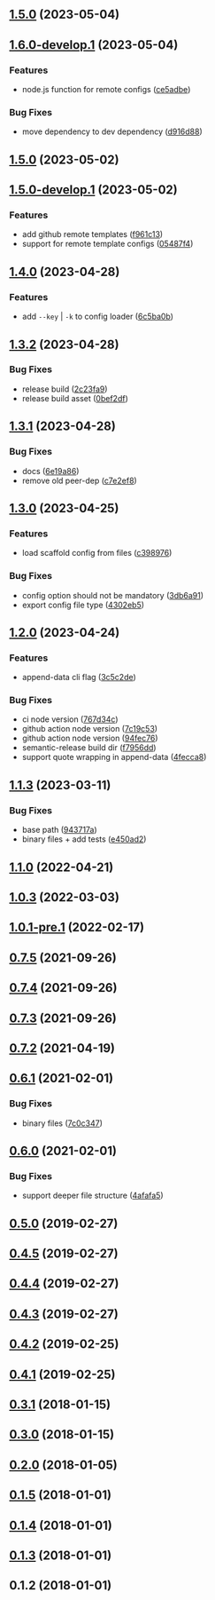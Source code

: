 ## [1.5.0](https://github.com/chenasraf/simple-scaffold/compare/v1.6.0-develop.1...v1.5.0) (2023-05-04)

## [1.6.0-develop.1](https://github.com/chenasraf/simple-scaffold/compare/v1.5.0...v1.6.0-develop.1) (2023-05-04)


### Features

* node.js function for remote configs ([ce5adbe](https://github.com/chenasraf/simple-scaffold/commit/ce5adbe0f898a86db6046d7f66d83dfcaa519ad2))


### Bug Fixes

* move dependency to dev dependency ([d916d88](https://github.com/chenasraf/simple-scaffold/commit/d916d88384054e6c6b40e6299073f1d1acb4d29d))

## [1.5.0](https://github.com/chenasraf/simple-scaffold/compare/v1.5.0-develop.1...v1.5.0) (2023-05-02)

## [1.5.0-develop.1](https://github.com/chenasraf/simple-scaffold/compare/v1.4.0...v1.5.0-develop.1) (2023-05-02)


### Features

* add github remote templates ([f961c13](https://github.com/chenasraf/simple-scaffold/commit/f961c13da15320b42540773ed958cdc3f97e4502))
* support for remote template configs ([05487f4](https://github.com/chenasraf/simple-scaffold/commit/05487f4d1e3b05f1d695242bb54427ee2fbdf247))

## [1.4.0](https://github.com/chenasraf/simple-scaffold/compare/v1.3.2...v1.4.0) (2023-04-28)


### Features

* add `--key` | `-k` to config loader ([6c5ba0b](https://github.com/chenasraf/simple-scaffold/commit/6c5ba0bc916fb1d59240d2eaa1abedc74527a974))

## [1.3.2](https://github.com/chenasraf/simple-scaffold/compare/v1.3.1...v1.3.2) (2023-04-28)


### Bug Fixes

* release build ([2c23fa9](https://github.com/chenasraf/simple-scaffold/commit/2c23fa9dbb310cd0a31f09606798f96b95d66779))
* release build asset ([0bef2df](https://github.com/chenasraf/simple-scaffold/commit/0bef2df5f3aa800ad5f1094c0996108db9acce51))

## [1.3.1](https://github.com/chenasraf/simple-scaffold/compare/v1.3.0...v1.3.1) (2023-04-28)


### Bug Fixes

* docs ([6e19a86](https://github.com/chenasraf/simple-scaffold/commit/6e19a86190dd924058a48448aa6463569ef1125f))
* remove old peer-dep ([c7e2ef8](https://github.com/chenasraf/simple-scaffold/commit/c7e2ef862cb658feb1071ac120b185d8b34d6dd3))

## [1.3.0](https://github.com/chenasraf/simple-scaffold/compare/v1.2.0...v1.3.0) (2023-04-25)


### Features

* load scaffold config from files ([c398976](https://github.com/chenasraf/simple-scaffold/commit/c3989769fee445c9183ff5e5b3892c4e9fb66a9e))


### Bug Fixes

* config option should not be mandatory ([3db6a91](https://github.com/chenasraf/simple-scaffold/commit/3db6a918f13d9300efa2fcb4a356d004475ab91c))
* export config file type ([4302eb5](https://github.com/chenasraf/simple-scaffold/commit/4302eb5ce35ed6cf1dc80dfb92790c3fdd96f963))

## [1.2.0](https://github.com/chenasraf/simple-scaffold/compare/v1.1.4...v1.2.0) (2023-04-24)


### Features

* append-data cli flag ([3c5c2de](https://github.com/chenasraf/simple-scaffold/commit/3c5c2ded02f61ff086e81ea4a7f40529bdff1c9d))


### Bug Fixes

* ci node version ([767d34c](https://github.com/chenasraf/simple-scaffold/commit/767d34c684516d4cea865b25e87c27c779bb79ce))
* github action node version ([7c19c53](https://github.com/chenasraf/simple-scaffold/commit/7c19c533376dc6904231e5cc51c7a4b2658c66e0))
* github action node version ([94fec76](https://github.com/chenasraf/simple-scaffold/commit/94fec766165f7540c578dbf2d0aeeb6ea3969ad8))
* semantic-release build dir ([f7956dd](https://github.com/chenasraf/simple-scaffold/commit/f7956ddc786018905c48ccf1f21a3bb4657c3d75))
* support quote wrapping in append-data ([4fecca8](https://github.com/chenasraf/simple-scaffold/commit/4fecca848347312d45d704f82f2bcb3822da9b06))

## [1.1.3](https://github.com/chenasraf/simple-scaffold/compare/v1.1.2...v1.1.3) (2023-03-11)


### Bug Fixes

* base path ([943717a](https://github.com/chenasraf/simple-scaffold/commit/943717a76998ec0609f2072c886df6b4775f2ea2))
* binary files + add tests ([e450ad2](https://github.com/chenasraf/simple-scaffold/commit/e450ad242ed70ae928b19964da38cdcb1b6cf659))

## [1.1.0](https://github.com/chenasraf/simple-scaffold/compare/v1.0.4...v1.1.0) (2022-04-21)

## [1.0.3](https://github.com/chenasraf/simple-scaffold/compare/v1.0.2...v1.0.3) (2022-03-03)

## [1.0.1-pre.1](https://github.com/chenasraf/simple-scaffold/compare/v1.0.0...v1.0.1-pre.1) (2022-02-17)

## [0.7.5](https://github.com/chenasraf/simple-scaffold/compare/v0.7.4...v0.7.5) (2021-09-26)

## [0.7.4](https://github.com/chenasraf/simple-scaffold/compare/v0.7.3...v0.7.4) (2021-09-26)

## [0.7.3](https://github.com/chenasraf/simple-scaffold/compare/v0.7.2...v0.7.3) (2021-09-26)

## [0.7.2](https://github.com/chenasraf/simple-scaffold/compare/v0.6.1...v0.7.2) (2021-04-19)

## [0.6.1](https://github.com/chenasraf/simple-scaffold/compare/v0.6.0...v0.6.1) (2021-02-01)


### Bug Fixes

* binary files ([7c0c347](https://github.com/chenasraf/simple-scaffold/commit/7c0c3470020d7c166ea68a8effa6df65ec38f2c8))

## [0.6.0](https://github.com/chenasraf/simple-scaffold/compare/v0.5.0...v0.6.0) (2021-02-01)


### Bug Fixes

* support deeper file structure ([4afafa5](https://github.com/chenasraf/simple-scaffold/commit/4afafa5a4af2e3f4b0af54f20811ecb2c8d98560))

## [0.5.0](https://github.com/chenasraf/simple-scaffold/compare/v0.4.5...v0.5.0) (2019-02-27)

## [0.4.5](https://github.com/chenasraf/simple-scaffold/compare/v0.4.4...v0.4.5) (2019-02-27)

## [0.4.4](https://github.com/chenasraf/simple-scaffold/compare/v0.4.3...v0.4.4) (2019-02-27)

## [0.4.3](https://github.com/chenasraf/simple-scaffold/compare/v0.4.2...v0.4.3) (2019-02-27)

## [0.4.2](https://github.com/chenasraf/simple-scaffold/compare/v0.4.1...v0.4.2) (2019-02-25)

## [0.4.1](https://github.com/chenasraf/simple-scaffold/compare/v0.3.1...v0.4.1) (2019-02-25)

## [0.3.1](https://github.com/chenasraf/simple-scaffold/compare/v0.3.0...v0.3.1) (2018-01-15)

## [0.3.0](https://github.com/chenasraf/simple-scaffold/compare/v0.2.0...v0.3.0) (2018-01-15)

## [0.2.0](https://github.com/chenasraf/simple-scaffold/compare/v0.1.5...v0.2.0) (2018-01-05)

## [0.1.5](https://github.com/chenasraf/simple-scaffold/compare/v0.1.4...v0.1.5) (2018-01-01)

## [0.1.4](https://github.com/chenasraf/simple-scaffold/compare/v0.1.3...v0.1.4) (2018-01-01)

## [0.1.3](https://github.com/chenasraf/simple-scaffold/compare/v0.1.2...v0.1.3) (2018-01-01)

## 0.1.2 (2018-01-01)

